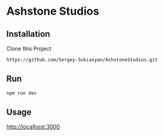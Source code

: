# Ashstone Studios

## Installation

Clone this Project

```bash
https://github.com/Sergey-Sukiasyan/AshstoneStudios.git
```

## Run

```bash
npm run dev
```

## Usage

[http://localhost:3000](http://localhost:3000)
